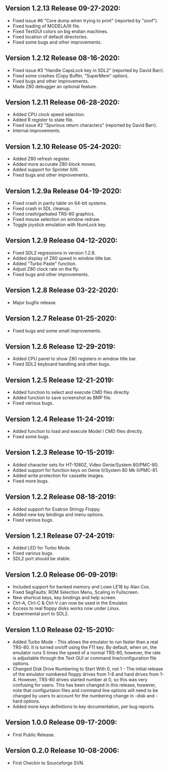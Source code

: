 ## Version 1.2.13 Release 09-27-2020:

  * Fixed issue #6 "Core dump when trying to print" (reported by "zoof").
  * Fixed loading of MODELA/III file.
  * Fixed TextGUI colors on big endian machines.
  * Fixed location of default directories.
  * Fixed some bugs and other improvements.

## Version 1.2.12 Release 08-16-2020:

  * Fixed issue #3 "Handle CapsLock key in SDL2" (reported by David Barr).
  * Fixed some crashes (Copy Buffer, "SuperMem" option).
  * Fixed bugs and other improvements.
  * Made Z80 debugger an optional feature.

## Version 1.2.11 Release 06-28-2020:

  * Added CPU clock speed selection.
  * Added R register to state file.
  * Fixed issue #2 "Spurious return characters" (reported by David Barr).
  * Internal improvements.

## Version 1.2.10 Release 05-24-2020:

  * Added Z80 refresh register.
  * Added more accurate Z80 block moves.
  * Added support for Sprinter II/III.
  * Fixed bugs and other improvements.

## Version 1.2.9a Release 04-19-2020:

  * Fixed crash in parity table on 64-bit systems.
  * Fixed crash in SDL cleanup.
  * Fixed crash/garbaled TRS-80 graphics.
  * Fixed mouse selection on window redraw.
  * Toggle joystick emulation with NumLock key.

## Version 1.2.9 Release 04-12-2020:

  * Fixed SDL2 regressions in version 1.2.8.
  * Added display of Z80 speed in window title bar.
  * Added "Turbo Paste" function.
  * Adjust Z80 clock rate on the fly.
  * Fixed bugs and other improvements.

## Version 1.2.8 Release 03-22-2020:

  * Major bugfix release.

## Version 1.2.7 Release 01-25-2020:

  * Fixed bugs and some small improvements.

## Version 1.2.6 Release 12-29-2019:

  * Added CPU panel to show Z80 registers in window title bar.
  * Fixed SDL2 keyboard handling and other bugs.

## Version 1.2.5 Release 12-21-2019:

  * Added function to select and execute CMD files directly.
  * Added function to save screenshot as BMP file.
  * Fixed various bugs.

## Version 1.2.4 Release 11-24-2019:

  * Added function to load and execute Model I CMD files directly.
  * Fixed some bugs.

## Version 1.2.3 Release 10-15-2019:

  * Added character sets for HT-1080Z, Video Genie/System 80/PMC-80.
  * Added support for function keys on Genie II/System 80 Mk II/PMC-81.
  * Added write protection for cassette images.
  * Fixed more bugs.

## Version 1.2.2 Release 08-18-2019:

  * Added support for Exatron Stringy Floppy.
  * Added new key bindings and menu options.
  * Fixed various bugs.

## Version 1.2.1 Release 07-24-2019:

  * Added LED for Turbo Mode.
  * Fixed various bugs.
  * SDL2 port should be stable.

## Version 1.2.0 Release 06-09-2019:

  * Included support for banked memory and Lowe LE18 by Alan Cox.
  * Fixed SegFaults: ROM Selection Menu, Scaling in Fullscreen.
  * New shortcut keys, key bindings and help screen.
  * Ctrl-A, Ctrl-C & Ctrl-V can now be used in the Emulator.
  * Access to real floppy disks works now under Linux.
  * Experimental port to SDL2.

## Version 1.1.0 Release 02-15-2010:

  * Added Turbo Mode - This allows the emulator to run faster than a real
    TRS-80. It is turned on/off using the F11 key. By default, when on, the
    emulator runs 5 times the speed of a normal TRS-80, however, the rate is
    adjustable through the Text GUI or command line/configuration file
    options.
  * Changed Disk Drive Numbering to Start With 0, not 1 - The initial release
    of the emulator numbered floppy drives from 1-8 and hard drives from 1-4.
    However, TRS-80 drives started number at 0, so this was very confusing for
    users. This has been changed in this release, however, note that
    configurtaion files and command line options will need to be changed by
    users to account for the numbering change in -disk and -hard options.
  * Added more keys definitions to key documentation, per bug reports.

## Version 1.0.0 Release 09-17-2009:

  * First Public Release.

## Version 0.2.0 Release 10-08-2006:

  * First Checkin to Sourceforge SVN.
